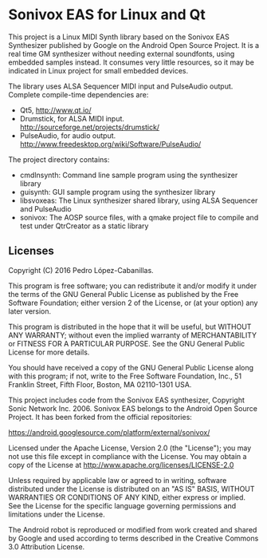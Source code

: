 Sonivox EAS for Linux and Qt
============================

This project is a Linux MIDI Synth library based on the Sonivox EAS Synthesizer published by Google on the Android Open Source Project.
It is a real time GM synthesizer without needing external soundfonts, using embedded samples instead. It consumes very little resources, so
it may be indicated in Linux project for small embedded devices.

The library uses ALSA Sequencer MIDI input and PulseAudio output. Complete compile-time dependencies are:
* Qt5, http://www.qt.io/
* Drumstick, for ALSA MIDI input. http://sourceforge.net/projects/drumstick/
* PulseAudio, for audio output. http://www.freedesktop.org/wiki/Software/PulseAudio/

The project directory contains:
* cmdlnsynth: Command line sample program using the synthesizer library
* guisynth: GUI sample program using the synthesizer library
* libsvoxeas: The Linux synthesizer shared library, using ALSA Sequencer and PulseAudio
* sonivox: The AOSP source files, with a qmake project file to compile and test under QtrCreator as a static library

Licenses
--------

Copyright (C) 2016 Pedro López-Cabanillas.

This program is free software; you can redistribute it and/or modify
it under the terms of the GNU General Public License as published by
the Free Software Foundation; either version 2 of the License, or
(at your option) any later version.

This program is distributed in the hope that it will be useful,
but WITHOUT ANY WARRANTY; without even the implied warranty of
MERCHANTABILITY or FITNESS FOR A PARTICULAR PURPOSE.  See the
GNU General Public License for more details.

You should have received a copy of the GNU General Public License along
with this program; if not, write to the Free Software Foundation, Inc.,
51 Franklin Street, Fifth Floor, Boston, MA 02110-1301 USA.



This project includes code from the Sonivox EAS synthesizer, Copyright Sonic Network Inc. 2006. 
Sonivox EAS belongs to the Android Open Source Project. It has been forked from the official repositories:

https://android.googlesource.com/platform/external/sonivox/

Licensed under the Apache License, Version 2.0 (the "License"); you may not use this file except in compliance with the License. 
You may obtain a copy of the License at http://www.apache.org/licenses/LICENSE-2.0

Unless required by applicable law or agreed to in writing, software distributed under the License is distributed on an "AS IS" BASIS, 
WITHOUT WARRANTIES OR CONDITIONS OF ANY KIND, either express or implied. See the License for the specific language governing 
permissions and limitations under the License.



The Android robot is reproduced or modified from work created and shared by Google and used according to terms described in the 
Creative Commons 3.0 Attribution License.
